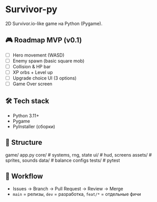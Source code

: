 # Survivor-py

2D Survivor.io-like game на Python (Pygame).

## 🎮 Roadmap MVP (v0.1)
- [ ] Hero movement (WASD)
- [ ] Enemy spawn (basic square mob)
- [ ] Collision & HP bar
- [ ] XP orbs + Level up
- [ ] Upgrade choice UI (3 options)
- [ ] Game Over screen

## 🛠️ Tech stack
- Python 3.11+
- Pygame
- PyInstaller (сборки)

## 📂 Structure
game/
app.py
core/ # systems, rng, state
ui/ # hud, screens
assets/ # sprites, sounds
data/ # balance configs
tests/ # pytest

## 📌 Workflow
- Issues → Branch → Pull Request → Review → Merge
- `main` = релизы, `dev` = разработка, `feat/*` = отдельные фичи